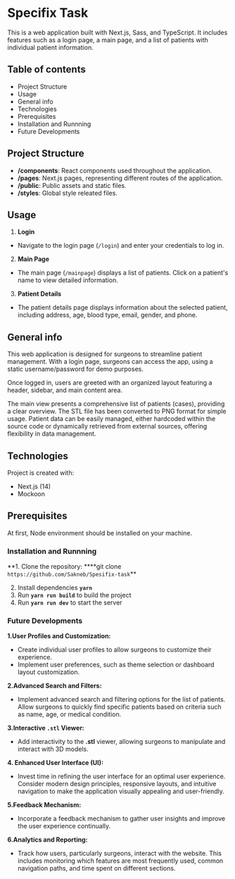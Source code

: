 # Specifix Task

This is a web application built with Next.js, Sass, and TypeScript. It includes features such as a login page, a main page, and a list of patients with individual patient information.

## Table of contents

- Project Structure
- Usage
- General info
- Technologies
- Prerequisites
- Installation and Runnning
- Future Developments

## Project Structure

- **/components**: React components used throughout the application.
- **/pages**: Next.js pages, representing different routes of the application.
- **/public**: Public assets and static files.
- **/styles**: Global style releated files.

## Usage

1. **Login**

- Navigate to the login page (`/login`) and enter your credentials to log in.

2. **Main Page**

- The main page (`/mainpage`) displays a list of patients. Click on a patient's name to view detailed information.

3. **Patient Details**

- The patient details page displays information about the selected patient, including address, age, blood type, email, gender, and phone.

## General info

This web application is designed for surgeons to streamline patient management. With a login page, surgeons can access the app, using a static username/password for demo purposes.

Once logged in, users are greeted with an organized layout featuring a header, sidebar, and main content area.

The main view presents a comprehensive list of patients (cases), providing a clear overview. The STL file has been converted to PNG format for simple usage. Patient data can be easily managed, either hardcoded within the source code or dynamically retrieved from external sources, offering flexibility in data management.

## Technologies

Project is created with:

- Next.js (14)
- Mockoon

## Prerequisites

At first, Node environment should be installed on your machine.

### Installation and Runnning

**1. Clone the repository: \*\***git clone `https://github.com/Sakneb/Spesifix-task`\*\*

2. Install dependencies **`yarn`**
3. Run **`yarn run build`** to build the project
4. Run **`yarn run dev`** to start the server

### Future Developments

**1.User Profiles and Customization:**

- Create individual user profiles to allow surgeons to customize their experience.
- Implement user preferences, such as theme selection or dashboard layout customization.

**2.Advanced Search and Filters:**

- Implement advanced search and filtering options for the list of patients. Allow surgeons to quickly find specific patients based on criteria such as name, age, or medical condition.

**3.Interactive `.stl` Viewer:**

- Add interactivity to the **.stl** viewer, allowing surgeons to manipulate and interact with 3D models.

**4. Enhanced User Interface (UI):**

- Invest time in refining the user interface for an optimal user experience. Consider modern design principles, responsive layouts, and intuitive navigation to make the application visually appealing and user-friendly.

**5.Feedback Mechanism:**

- Incorporate a feedback mechanism to gather user insights and improve the user experience continually.

**6.Analytics and Reporting:**

- Track how users, particularly surgeons, interact with the website. This includes monitoring which features are most frequently used, common navigation paths, and time spent on different sections.
